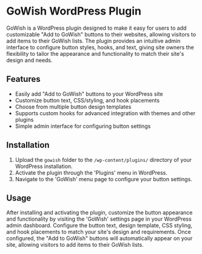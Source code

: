 # GoWish WordPress Plugin

GoWish is a WordPress plugin designed to make it easy for users to add customizable "Add to GoWish" buttons to their websites, allowing visitors to add items to their GoWish lists. The plugin provides an intuitive admin interface to configure button styles, hooks, and text, giving site owners the flexibility to tailor the appearance and functionality to match their site's design and needs.

## Features

- Easily add "Add to GoWish" buttons to your WordPress site
- Customize button text, CSS/styling, and hook placements
- Choose from multiple button design templates
- Supports custom hooks for advanced integration with themes and other plugins
- Simple admin interface for configuring button settings

## Installation

1. Upload the `gowish` folder to the `/wp-content/plugins/` directory of your WordPress installation.
2. Activate the plugin through the 'Plugins' menu in WordPress.
3. Navigate to the 'GoWish' menu page to configure your button settings.

## Usage

After installing and activating the plugin, customize the button appearance and functionality by visiting the 'GoWish' settings page in your WordPress admin dashboard. Configure the button text, design template, CSS styling, and hook placements to match your site's design and requirements. Once configured, the "Add to GoWish" buttons will automatically appear on your site, allowing visitors to add items to their GoWish lists.
